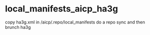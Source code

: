 # local_manifests_aicp_ha3g
copy ha3g.xml in /aicp/.repo/local_manifests
do a repo sync
and then brunch ha3g
